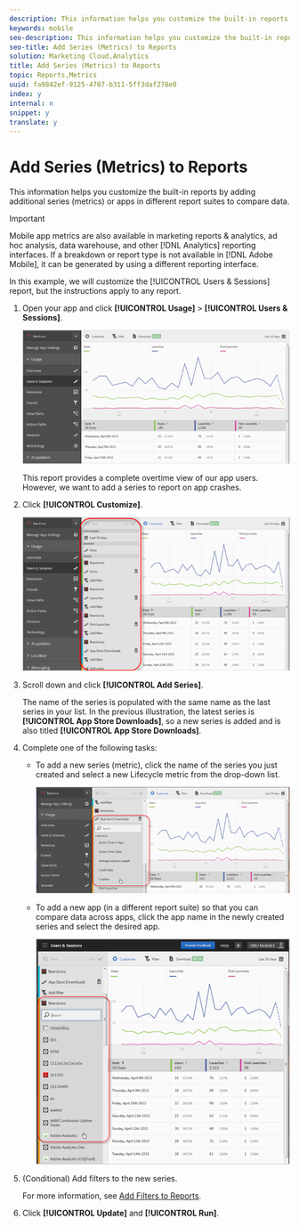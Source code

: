 ```yaml
---
description: This information helps you customize the built-in reports by adding additional series (metrics) or apps in different report suites to compare data.
keywords: mobile
seo-description: This information helps you customize the built-in reports by adding additional series (metrics) or apps in different report suites to compare data.
seo-title: Add Series (Metrics) to Reports
solution: Marketing Cloud,Analytics
title: Add Series (Metrics) to Reports
topic: Reports,Metrics
uuid: fa9842ef-9125-4707-b311-5ff3daf278e0
index: y
internal: n
snippet: y
translate: y
---
```


# Add Series (Metrics) to Reports

This information helps you customize the built-in reports by adding additional series (metrics) or apps in different report suites to compare data.

>[!IMPORTANT]
>
>Mobile app metrics are also available in marketing reports & analytics, ad hoc analysis, data warehouse, and other [!DNL Analytics] reporting interfaces. If a breakdown or report type is not available in [!DNL Adobe Mobile], it can be generated by using a different reporting interface.

In this example, we will customize the [!UICONTROL Users & Sessions] report, but the instructions apply to any report. 

1. Open your app and click **[!UICONTROL Usage]** > **[!UICONTROL Users & Sessions]**.

   ![Step Result](assets/customize1.png)

   This report provides a complete overtime view of our app users. However, we want to add a series to report on app crashes. 

1. Click **[!UICONTROL Customize]**.

   ![Step Result](assets/customize2.png) 
1. Scroll down and click **[!UICONTROL Add Series]**.

   The name of the series is populated with the same name as the last series in your list. In the previous illustration, the latest series is **[!UICONTROL App Store Downloads]**, so a new series is added and is also titled **[!UICONTROL App Store Downloads]**. 
1. Complete one of the following tasks:

    * To add a new series (metric), click the name of the series you just created and select a new Lifecycle metric from the drop-down list.

      ![Step Result](assets/add_series.png) 
    * To add a new app (in a different report suite) so that you can compare data across apps, click the app name in the newly created series and select the desired app.

      <a id="fig_FFDFFC4B999C4B50822E4886E42D023D"></a>    
    
      ![](assets/add_series_app.png)

1. (Conditional) Add filters to the new series.

   For more information, see [Add Filters to Reports](../../usage/reports_customize/t_reports_customize.md#task_B6EAC2611CD9477586B2D7C913121C7B). 
1. Click **[!UICONTROL Update]** and **[!UICONTROL Run]**.

